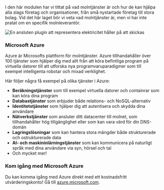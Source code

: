 I den här modulen har vi tittat på vad molntjänster är och hur de kan hjälpa alla slags företag och organisationer, från små nystartade företag till stora bolag. Vid det här laget bör vi veta vad molntjänster är, men vi har inte pratat om en specifik molnleverantör.

![En ansluten plugin att representera elektricitet håller på att skickas](../media/7-heading.png)

### <a name="microsoft-azure"></a>Microsoft Azure

Azure är Microsofts plattform för molntjänster. Azure tillhandahåller över 100 tjänster som hjälper dig med allt från att köra befintliga program på virtuella datorer till att utforska nya programvaruparadigmer som till exempel intelligenta robotar och mixad verklighet.

Här följer några få exempel på olika tjänster i Azure:

- **Beräkningstjänster** som till exempel virtuella datorer och containrar som kan köra dina program
- **Databastjänster** som erbjuder både relations- och NoSQL-alternativ
- **Identitetstjänster** som hjälper dig att autentisera och skydda dina användare
- **Nätverkstjänster** som ansluter ditt datacenter till molnet, som tillhandahåller hög tillgänglighet eller som kan vara värd för din DNS-domän
- **Lagringslösningar** som kan hantera stora mängder både strukturerade och ostrukturerade data
- **AI- och maskininlärningstjänster** som kan kommunicera på naturligt språk med dina användare via syn, hörsel och tal
- Och mycket mer!

### <a name="get-started-with-microsoft-azure"></a>Kom igång med Microsoft Azure

Du kan komma igång med Azure direkt med ett kostnadsfritt utvärderingskonto! Gå till [azure.microsoft.com](https://azure.microsoft.com).
